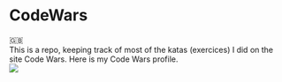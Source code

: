 # CodeWars
🇬🇧
<br/>
This is a repo, keeping track of most of the katas (exercices) I did on the site Code Wars.
Here is my Code Wars profile.<br/>
<image src=https://www.codewars.com/users/Nalator/badges/large>
<br/>
